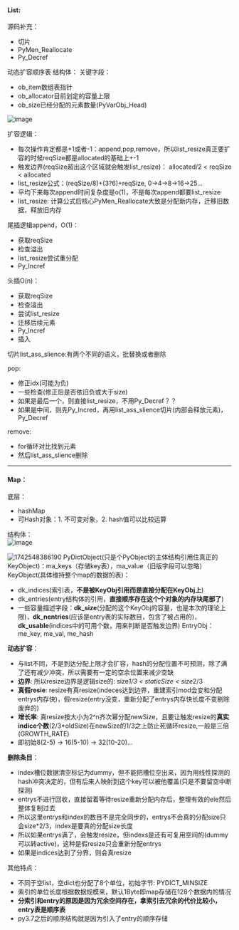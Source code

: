 #### List:
源码补充：
- 切片
- PyMen_Reallocate
- Py_Decref
  
动态扩容顺序表
结构体：
关键字段：
- ob_item数组表指针
- ob_allocator目前划定的容量上限
- ob_size已经分配的元素数量(PyVarObj_Head)

![image](https://github.com/user-attachments/assets/c9ec89cf-3d14-4575-989d-c45bb60b6bb4)


扩容逻辑：
- 每次操作肯定都是+1或者-1：append,pop,remove，所以list_resize真正要扩容的时候reqSize都是allocated的基础上+-1
- 触发边界(reqSize超出这个区域就会触发list_resize)： allocated/2 < reqSize < allocated
- list_resize公式：(reqSize/8)+(3?6)+reqSize, 0->4->8->16->25...
- 平均下来每次append时间复杂度是o(1)，不是每次append都要list_resize
- list_resize: 计算公式后核心PyMen_Reallocate大致是分配新内存，迁移旧数据，释放旧内存

尾插逻辑append，O(1)：
- 获取reqSize
- 检查溢出
- list_resize尝试重分配
- Py_Incref

头插O(n)：
- 获取reqSize
- 检查溢出
- 尝试list_resize
- 迁移后续元素
- Py_Incref
- 插入

切片list_ass_slience:有两个不同的语义，批替换或者删除

pop:
- 修正idx(可能为负)
- 一些检查(修正后是否依旧负或大于size)
- 如果是最后一个，则直接list_resize，不用Py_Decref？？
- 如果是中间，则先Py_Incred，再用list_ass_slience切片(内部会释放元素)，Py_Decref

remove:
  - for循环对比找到元素
  - 然后list_ass_slience删除


---
#### Map：
底层：
- hashMap
- 可Hash对象：1. 不可变对象，2. hash值可以比较运算

结构体：  
![image](https://github.com/user-attachments/assets/86d3e095-cd85-4d99-aff2-e9409155fdad)  

![1742548386190](https://github.com/user-attachments/assets/90707b97-6d93-457a-903c-0239487a29b6)
PyDictObject(只是个PyObject的主体结构引用住真正的KeyObject)：ma_keys（存储key表），ma_value（旧版字段可以忽略）  
KeyObject(具体维持整个map的数据的表)：  
- dk_indices(索引表，**不是被KeyObj引用而是直接分配在KeyObj上**)
- dk_entries(entry结构体的引用，**直接顺序存在这个个对象的内存块尾部了**)
- 一些容量描述字段：**dk_size**(分配的这个KeyObj的容量，也是本次的理论上限)，**dk_nentries**(应该是entry表的实际数目，包含了被占用的)，**dk_usable**(indices中的可用个数，用来判断是否触发边界)
EntryObj：me_key, me_val, me_hash  

**动态扩容**：
- 与list不同，不是到达分配上限才会扩容，hash的分配位置不可预测，除了满了还有减少冲突，所以需要有一定的空余位置来减少空缺
- **边界**: 所以resize边界是逻辑size的: size*1/3 < staticSize < size*2/3
- **真假resie**: resize有真resize(indeces达到边界，重建索引mod会变和分配entrys内存快)，假resize(entry没变，重新分配了entrys内存快长度不变剔除废弃的)
- **增长率**: 真resize按大小为2^n齐次幂分配newSize，且要让触发resize的**真实indice个数**(2/3*oldSize)在newSize的1/3之上防止死循环resize,一般是三倍(GROWTH_RATE)
- 即初始8(2-5) -> 16(5-10) -> 32(10-20)...

**删除条目**：
- index槽位数据清空标记为dummy，但不能把槽位空出来，因为用线性探测的hash冲突决定的，但有后来人映射到这个key可以被他覆盖(只是不要留空中断探测)
- entrys不进行回收，直接留着等待resize重新分配内存后，整理有效的ele然后整体复制过去
- 所以这里entrys和index的数目不是完全同步的，entrys不会真的分配size只会size*2/3，index是要真的分配size长度
- 所以如果entrys满了，会触发resize，但indexs是还有可复用空间的(dummy可以转active)，这种是假resize只会重新分配entrys
- 如果是indices达到了分界，则会真resize

其他特点：
- 不同于空list，空dict也分配了8个单位，初始字节: PYDICT_MINSIZE
- 索引的单位长度根据数据规模来，默认1Byte即map存储在128个数据内的情况
- **分索引和entry的原因是因为冗余空间存在，拿索引去冗余的代价比较小，entry表是顺序表**
- py3.7之后的顺序结构就是因为引入了entry的顺序存储

